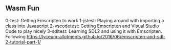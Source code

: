 ## Wasm Fun

0-test: Getting Emscripten to work
1-jstest: Playing around with importing a class into Javascript
2-vscodetest: Getting Emscripten and Visual Studio Code to play nicely
3-sdltest: Learning SDL2 and using it with Emscripten. Following https://lyceum-allotments.github.io/2016/06/emscripten-and-sdl-2-tutorial-part-1/
